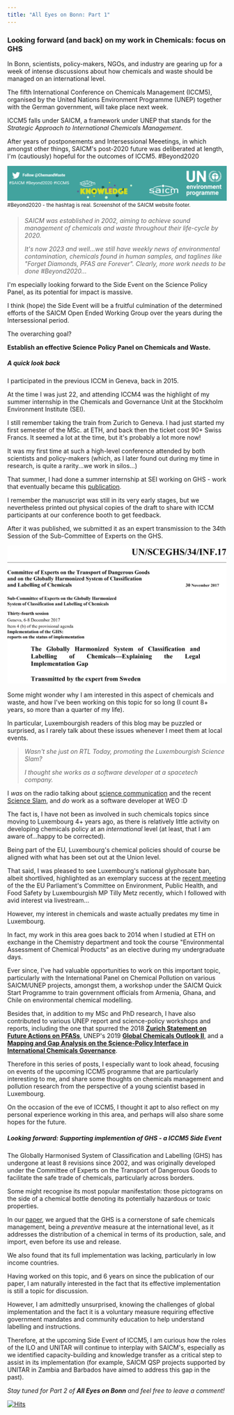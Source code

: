 ```yaml
---
title: "All Eyes on Bonn: Part 1"
---
```

### Looking forward (and back) on my work in Chemicals: focus on GHS

In Bonn, scientists, policy-makers, NGOs, and industry are gearing up for a week of intense discussions about how chemicals and waste should be managed on an international level.

The fifth International Conference on Chemicals Management (ICCM5), organised by the United Nations Environment Programme (UNEP) together with the German government, will take place next week. 

ICCM5 falls under SAICM, a framework under UNEP that stands for the *Strategic Approach to International Chemicals Management*.

After years of postponements and Intersessional Meeetings, in which amongst other things, SAICM's post-2020 future was deliberated at length, I'm (cautiously) hopeful for the outcomes of ICCM5. #Beyond2020

![#Beyond2020 - the hashtag is real. Screenshot of the SAICM website footer.](../images/saicm_beyond2020.png)
<sup>#Beyond2020 - the hashtag is real. Screenshot of the SAICM website footer.</sup>

> *SAICM was established in 2002, aiming to achieve sound management of chemicals and waste throughout their life-cycle by 2020.*
>
> *It's now 2023 and well...we still have weekly news of environmental contamination, chemicals found in human samples, and taglines like "Forget Diamonds, PFAS are Forever". Clearly, more work needs to be done #Beyond2020...*

I'm especially looking forward to the Side Event on the Science Policy Panel, as its potential for impact is massive.

I think (hope) the Side Event will be a fruitful culmination of the determined efforts of the SAICM Open Ended Working Group over the years during the Intersessional period. 

The overarching goal? 

**Establish an effective Science Policy Panel on Chemicals and Waste.**

##### A quick look back

I participated in the previous ICCM in Geneva, back in 2015. 

At the time I was just 22, and attending ICCM4 was the highlight of my summer internship in the Chemicals and Governance Unit at the Stockholm Environment Institute (SEI). 

I still remember taking the train from Zurich to Geneva. I had just started my first semester of the MSc. at ETH, and back then the ticket cost 90+ Swiss Francs. It seemed a lot at the time, but it's probably a lot more now!

It was my first time at such a high-level conference attended by both scientists and policy-makers (which, as I later found out during my time in research, is quite a rarity...we work in silos...)

That summer, I had done a summer internship at SEI working on GHS - work that eventually became this [publication](https://doi.org/10.3390/su9122176). 

I remember the manuscript was still in its very early stages, but we nevertheless printed out physical copies of the draft to share with ICCM participants at our conference booth to get feedback. 

After it was published, we submitted it as an expert transmission to the 34th Session of the Sub-Committee of Experts on the GHS.

![Our publication on GHS](../images/iccm4_ghs.png)

Some might wonder why I am interested in this aspect of chemicals and waste, and how I've been working on this topic for so long (I count 8+ years, so more than a quarter of my life). 

In particular, Luxembourgish readers of this blog may be puzzled or surprised, as I rarely talk about these issues whenever I meet them at local events.

> *Wasn't she just on RTL Today, promoting the Luxembourgish Science Slam?*
>
> *I thought she works as a software developer at a spacetech company.*

I *was* on the radio talking about [science communication](https://play.rtl.lu/shows/en/in-conversation-with-lisa-burke/episodes/n/2109419) and the recent [Science Slam](https://play.rtl.lu/shows/en/the-home-stretch-with-melissa-dalton/episodes/r/2109965), and *do* work as a software developer at WEO :D

The fact is, I have not been as involved in such chemicals topics since moving to Luxembourg 4+ years ago, as there is relatively little activity on developing chemicals policy at an *international* level (at least, that I am aware of...happy to be corrected). 

Being part of the EU, Luxembourg's chemical policies should of course be aligned with what has been set out at the Union level. 

That said, I was pleased to see Luxembourg's national glyphosate ban, albeit shortlived, highlighted as an exemplary success at the [recent meeting]((https://multimedia.europarl.europa.eu/en/webstreaming/committee-on-environment-public-health-and-food-safety_20230718-1700-COMMITTEE-ENVI) ) of the the EU Parliament's Committee on Environment, Public Health, and Food Safety by Luxembourgish MP Tilly Metz recently, which I followed with avid interest via livestream...

However, my interest in chemicals and waste actually predates my time in Luxembourg. 

In fact, my work in this area goes back to 2014 when I studied at ETH on exchange in the Chemistry department and took the course "Environmental Assessment of Chemical Products" as an elective during my undergraduate days.  

Ever since, I've had valuable opportunities to work on this important topic, particularly with the International Panel on Chemical Pollution on various SAICM/UNEP projects, amongst them, a workshop under the SAICM Quick Start Programme to train government officials from Armenia, Ghana, and Chile on environmental chemical modelling. 

Besides that, in addition to my MSc and PhD research, I have also contributed to various UNEP report and science-policy workshops and reports, including the one that spurred the 2018 [**Zurich Statement on Future Actions on PFASs**](https://ehp.niehs.nih.gov/doi/10.1289/EHP4158), UNEP's 2019 [**Global Chemicals Outlook II**](https://www.unep.org/resources/report/global-chemicals-outlook-ii-legacies-innovative-solutions), and a [**Mapping and Gap Analysis on the Science-Policy Interface in International Chemicals Governance**](https://www.ipcp.ch/wp-content/uploads/2019/02/IPCP-Sci-Pol-Report2019.pdf).

Therefore in this series of posts, I especially want to look ahead, focusing on events of the upcoming ICCM5 programme that are particularly interesting to me, and share some thoughts on chemicals management and pollution research from the perspective of a young scientist based in Luxembourg.

On the occasion of the eve of ICCM5, I thought it apt to also reflect on my personal experience working in this area, and perhaps will also share some hopes for the future.

##### Looking forward: Supporting implemention of GHS - a ICCM5 Side Event
The Globally Harmonised System of Classification and Labelling (GHS) has undergone at least 8 revisions since 2002, and was originally developed under the Committee of Experts on the Transport of Dangerous Goods to facilitate the safe trade of chemicals, particularly across borders.

Some might recognise its most popular manifestation: those pictograms on the side of a chemical bottle denoting its potentially hazardous or toxic properties.

In our [paper](https://doi.org/10.3390/su9122176), we argued that the GHS is a cornerstone of safe chemicals management, being a *preventive* measure at the international level, as it addresses the distribution of a chemical in terms of its production, sale, and import, even before its use and release.

We also found that its full implementation was lacking, particularly in low income countries. 

Having worked on this topic, and 6 years on since the publication of our paper, I am naturally interested in the fact that its effective implementation is still a topic for discussion. 

However, I am admittedly unsurprised, knowing the challenges of global implementation and the fact it is a voluntary measure requiring effective government mandates and community education to help understand labelling and instructions.

Therefore, at the upcoming Side Event of ICCM5, I am curious how the roles of the ILO and UNITAR will continue to interplay with SAICM's, especially as we identified capacity-building and knowledge transfer as a critical step to assist in its implementation (for example, SAICM QSP projects supported by UNITAR in Zambia and Barbados have aimed to address this gap in the past).  

*Stay tuned for Part 2 of **All Eyes on Bonn** and feel free to leave a comment!*

[![Hits]()](https://hits.seeyoufarm.com)





